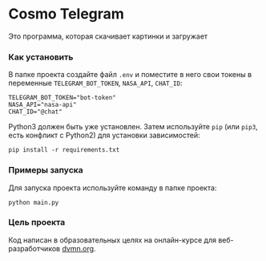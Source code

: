 # Cosmo Telegram

Это программа, которая скачивает картинки и загружает 

### Как установить

В папке проекта создайте файл `.env` и поместите в него свои токены в переменные `TELEGRAM_BOT_TOKEN`, `NASA_API`, `CHAT_ID`:
```
TELEGRAM_BOT_TOKEN="bot-token"
NASA_API="nasa-api"
CHAT_ID="@chat"
```

Python3 должен быть уже установлен. 
Затем используйте `pip` (или `pip3`, есть конфликт с Python2) для установки зависимостей:
```
pip install -r requirements.txt
```

### Примеры запуска

Для запуска проекта используйте команду в папке проекта:
```
python main.py
```

### Цель проекта

Код написан в образовательных целях на онлайн-курсе для веб-разработчиков [dvmn.org](https://dvmn.org/).